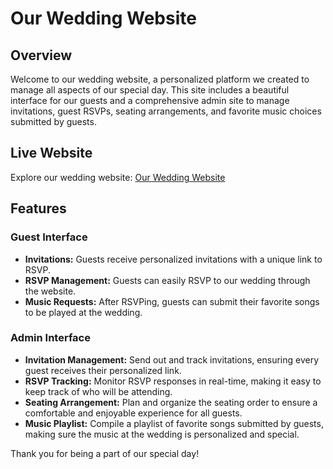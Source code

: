 # Our Wedding Website

## Overview
Welcome to our wedding website, a personalized platform we created to manage all aspects of our special day. This site includes a beautiful interface for our guests and a comprehensive admin site to manage invitations, guest RSVPs, seating arrangements, and favorite music choices submitted by guests. 

## Live Website
Explore our wedding website: [Our Wedding Website](https://demiesnorbi.netlify.app/)

## Features

### Guest Interface
- **Invitations:** Guests receive personalized invitations with a unique link to RSVP.
- **RSVP Management:** Guests can easily RSVP to our wedding through the website.
- **Music Requests:** After RSVPing, guests can submit their favorite songs to be played at the wedding.

### Admin Interface
- **Invitation Management:** Send out and track invitations, ensuring every guest receives their personalized link.
- **RSVP Tracking:** Monitor RSVP responses in real-time, making it easy to keep track of who will be attending.
- **Seating Arrangement:** Plan and organize the seating order to ensure a comfortable and enjoyable experience for all guests.
- **Music Playlist:** Compile a playlist of favorite songs submitted by guests, making sure the music at the wedding is personalized and special.

Thank you for being a part of our special day!
